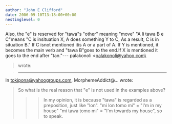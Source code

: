 ```yaml
---
author: "John E Clifford"
date: 2006-09-10T13:18:00+00:00
nestinglevel: 0
---
```

Also, the "e" is reserved for "tawa"s "other" meaning "move" "A li tawa B e C"means "C is insituation X, A does something Y to C, As a result, C is in situation B." If C isnot mentioned itis A or a part of A. If Y is mentioned, it becomes the main verb and "tawa B"goes to the end.If X is mentioned it goes to the end after "tan."---
 palakonoli <[palakonoli@yahoo.com](mailto://palakonoli@yahoo.com)\
> wrote:

> ---
 In [tokipona@yahoogroups.com](mailto://tokipona@yahoogroups.com), MorphemeAddict@... wrote:

>> 
> So what is the real reason that "e" is not used in the examples
> above?
> 
>>> In my opinion, it is because "tawa" is regarded as a preposition, just
> like "lon".
>> "mi lon tomo mi" = "I'm in my house"
> "mi tawa tomo mi" = "I'm towards my house", so to speak.
>>>>>>>